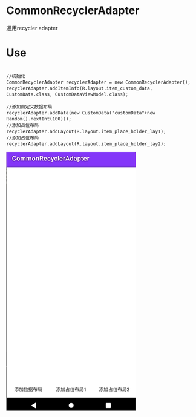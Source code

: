 # CommonRecyclerAdapter

通用recycler adapter

# Use
```

//初始化
CommonRecyclerAdapter recyclerAdapter = new CommonRecyclerAdapter();
recyclerAdapter.addItemInfo(R.layout.item_custom_data, CustomData.class, CustomDataViewModel.class);

//添加自定义数据布局
recyclerAdapter.addData(new CustomData("customData"+new Random().nextInt(100)));
//添加占位布局     
recyclerAdapter.addLayout(R.layout.item_place_holder_lay1);
//添加占位布局
recyclerAdapter.addLayout(R.layout.item_place_holder_lay2);

```

![Image](https://github.com/msilemsile/CommonRecyclerAdapter/blob/master/demo.gif)
